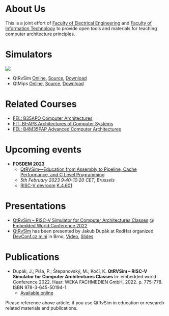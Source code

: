 # About Us

This is a joint effort of [Faculty of Electrical Engineering](https://fel.cvut.cz) and [Faculty of Information Technology](https://fit.cvut.cz) to provide open tools and materials for teaching computer architecture principles.

# Simulators

<a href="/qtrvsim/app" target ="_blank">![](./index/qtrvsim-1.png)</a>

- QtRvSim [Online](https://comparch.edu.cvut.cz/qtrvsim/app), [Source](https://github.com/cvut/qtrvsim), [Download](https://github.com/cvut/qtrvsim/releases)
- QtMips [Online](https://comparch.edu.cvut.cz/qtmips/app), [Source](https://github.com/cvut/QtMips/), [Download](https://github.com/cvut/QtMips/releases)

# Related Courses

- [FEL: B35APO Computer Architectures](/courses/fel/b35apo/)
- [FIT: BI-APS Architectures of Computer Systems](/courses/fit/bi-aps/)
- [FEL: B4M35PAP Advanced Computer Architectures](/courses/fel/b4m35pap/)

# Upcoming events

- **FOSDEM 2023**
  - [QtRVSim—Education from Assembly to Pipeline, Cache Performance, and C Level Programming](https://fosdem.org/2023/schedule/event/rv_qtrvsim/)
  - *5th February 2023 9:40-10:20 CET, Brussels*
  - [RISC-V devroom](https://fosdem.org/2023/schedule/track/risc_v/) [K.4.601](https://fosdem.org/2023/schedule/room/k4601/) 

# Presentations

- [QtRvSim – RISC-V Simulator for Computer Architectures Classes](https://comparch.edu.cvut.cz/slides/ewc22-qtrvsim.pdf) @ [Embedded World Conference 2022](https://events.weka-fachmedien.de/embedded-world-conference/program/)
- [QtRvSim](https://github.com/cvut/qtrvsim) has been presented by Jakub Dupák at RedHat organized [DevConf.cz mini](https://www.devconf.info/cz/) in Brno, [Video](https://youtu.be/l0jfvINWgK4), [Slides](https://github.com/devconfcz/archive/blob/main/2022/November/DevConfCZMini/devconf-qtrvsim.pdf)

# Publications

- Dupák, J.; Píša, P.; Štepanovský, M.; Kočí, K. **QtRVSim – RISC-V Simulator for Computer Architectures Classes** In: embedded world Conference 2022. Haar: WEKA FACHMEDIEN GmbH, 2022. p. 775-778. ISBN 978-3-645-50194-1.
  - [Available online](/publications/ewC2022-Dupak-Pisa-Stepanovsky-QtRvSim.pdf)

Please reference above article, if you use QtRvSim in education or research related materials and publications.
